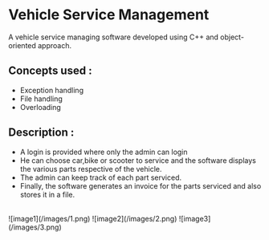 # Vehicle Service Management
A vehicle service managing software developed using C++ and object-oriented approach.
## Concepts used :
* Exception handling
* File handling
* Overloading
## Description :
* A login is provided where only the admin can login
* He can choose car,bike or scooter to service and the software displays the various parts respective of the vehicle.
* The admin can keep track of each part serviced.
* Finally, the software generates an invoice for the parts serviced and also stores it in a file.
<br>
![image1](/images/1.png)
![image2](/images/2.png)
![image3](/images/3.png)
